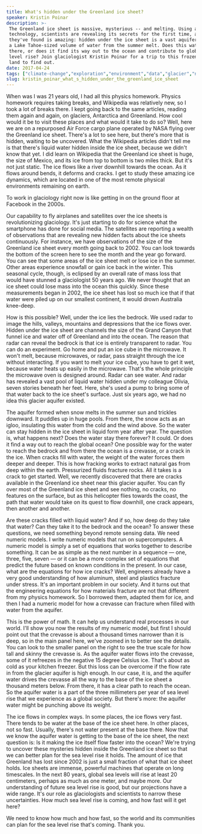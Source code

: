 ```yaml
---
title: What's hidden under the Greenland ice sheet?
speaker: Kristin Poinar
description: >-
 The Greenland ice sheet is massive, mysterious -- and melting. Using advanced
 technology, scientists are revealing its secrets for the first time, and what
 they've found is amazing: hidden under the ice sheet is a vast aquifer that holds
 a Lake Tahoe-sized volume of water from the summer melt. Does this water stay
 there, or does it find its way out to the ocean and contribute to global sea
 level rise? Join glaciologist Kristin Poinar for a trip to this frozen, forgotten
 land to find out.
date: 2017-04-24
tags: ["climate-change","exploration","environment","data","glacier","nasa","nature","science","physics","technology","water","antarctica"]
slug: kristin_poinar_what_s_hidden_under_the_greenland_ice_sheet
---
```


When was I was 21 years old, I had all this physics homework. Physics homework requires
taking breaks, and Wikipedia was relatively new, so I took a lot of breaks there. I kept
going back to the same articles, reading them again and again, on glaciers, Antarctica and
Greenland. How cool would it be to visit these places and what would it take to do so?
Well, here we are on a repurposed Air Force cargo plane operated by NASA flying over the
Greenland ice sheet. There's a lot to see here, but there's more that is hidden, waiting
to be uncovered. What the Wikipedia articles didn't tell me is that there's liquid water
hidden inside the ice sheet, because we didn't know that yet. I did learn on Wikipedia that
the Greenland ice sheet is huge, the size of Mexico, and its ice from top to bottom is two
miles thick. But it's not just static. The ice flows like a river downhill towards the
ocean. As it flows around bends, it deforms and cracks. I get to study these amazing ice
dynamics, which are located in one of the most remote physical environments remaining on
earth.

To work in glaciology right now is like getting in on the ground floor at Facebook in the
2000s.

Our capability to fly airplanes and satellites over the ice sheets is revolutionizing
glaciology. It's just starting to do for science what the smartphone has done for social
media. The satellites are reporting a wealth of observations that are revealing new hidden
facts about the ice sheets continuously. For instance, we have observations of the size of
the Greenland ice sheet every month going back to 2002. You can look towards the bottom of
the screen here to see the month and the year go forward. You can see that some areas of
the ice sheet melt or lose ice in the summer. Other areas experience snowfall or gain ice
back in the winter. This seasonal cycle, though, is eclipsed by an overall rate of mass
loss that would have stunned a glaciologist 50 years ago. We never thought that an ice
sheet could lose mass into the ocean this quickly. Since these measurements began in 2002,
the ice sheet has lost so much ice that if that water were piled up on our smallest
continent, it would drown Australia knee-deep.

How is this possible? Well, under the ice lies the bedrock. We used radar to image the
hills, valleys, mountains and depressions that the ice flows over. Hidden under the ice
sheet are channels the size of the Grand Canyon that funnel ice and water off of Greenland
and into the ocean. The reason that radar can reveal the bedrock is that ice is entirely
transparent to radar. You can do an experiment. Go home and put an ice cube in the
microwave. It won't melt, because microwaves, or radar, pass straight through the ice
without interacting. If you want to melt your ice cube, you have to get it wet, because
water heats up easily in the microwave. That's the whole principle the microwave oven is
designed around. Radar can see water. And radar has revealed a vast pool of liquid water
hidden under my colleague Olivia, seven stories beneath her feet. Here, she's used a pump
to bring some of that water back to the ice sheet's surface. Just six years ago, we had no
idea this glacier aquifer existed.

The aquifer formed when snow melts in the summer sun and trickles downward. It puddles up
in huge pools. From there, the snow acts as an igloo, insulating this water from the cold
and the wind above. So the water can stay hidden in the ice sheet in liquid form year
after year. The question is, what happens next? Does the water stay there forever? It
could. Or does it find a way out to reach the global ocean? One possible way for the water
to reach the bedrock and from there the ocean is a crevasse, or a crack in the ice. When
cracks fill with water, the weight of the water forces them deeper and deeper. This is how
fracking works to extract natural gas from deep within the earth. Pressurized fluids
fracture rocks. All it takes is a crack to get started. Well, we recently discovered that
there are cracks available in the Greenland ice sheet near this glacier aquifer. You can
fly over most of the Greenland ice sheet and see nothing, no cracks, no features on the
surface, but as this helicopter flies towards the coast, the path that water would take on
its quest to flow downhill, one crack appears, then another and another.

Are these cracks filled with liquid water? And if so, how deep do they take that water?
Can they take it to the bedrock and the ocean? To answer these questions, we need
something beyond remote sensing data. We need numeric models. I write numeric models that
run on supercomputers. A numeric model is simply a set of equations that works together to
describe something. It can be as simple as the next number in a sequence — one, three,
five, seven — or it can be a more complex set of equations that predict the future based
on known conditions in the present. In our case, what are the equations for how ice
cracks? Well, engineers already have a very good understanding of how aluminum, steel and
plastics fracture under stress. It's an important problem in our society. And it turns out
that the engineering equations for how materials fracture are not that different from my
physics homework. So I borrowed them, adapted them for ice, and then I had a numeric model
for how a crevasse can fracture when filled with water from the aquifer.

This is the power of math. It can help us understand real processes in our world. I'll show
you now the results of my numeric model, but first I should point out that the crevasse is
about a thousand times narrower than it is deep, so in the main panel here, we've zoomed
in to better see the details. You can look to the smaller panel on the right to see the
true scale for how tall and skinny the crevasse is. As the aquifer water flows into the
crevasse, some of it refreezes in the negative 15 degree Celsius ice. That's about as cold
as your kitchen freezer. But this loss can be overcome if the flow rate in from the
glacier aquifer is high enough. In our case, it is, and the aquifer water drives the
crevasse all the way to the base of the ice sheet a thousand meters below. From there, it
has a clear path to reach the ocean. So the aquifer water is a part of the three
millimeters per year of sea level rise that we experience as a global society. But there's
more: the aquifer water might be punching above its weight.

The ice flows in complex ways. In some places, the ice flows very fast. There tends to be
water at the base of the ice sheet here. In other places, not so fast. Usually, there's
not water present at the base there. Now that we know the aquifer water is getting to the
base of the ice sheet, the next question is: Is it making the ice itself flow faster into
the ocean? We're trying to uncover these mysteries hidden inside the Greenland ice sheet
so that we can better plan for the sea level rise it holds. The amount of ice that
Greenland has lost since 2002 is just a small fraction of what that ice sheet holds. Ice
sheets are immense, powerful machines that operate on long timescales. In the next 80
years, global sea levels will rise at least 20 centimeters, perhaps as much as one meter,
and maybe more. Our understanding of future sea level rise is good, but our projections
have a wide range. It's our role as glaciologists and scientists to narrow these
uncertainties. How much sea level rise is coming, and how fast will it get
here?

We need to know how much and how fast, so the world and its communities can plan for the
sea level rise that's coming. Thank you.

<!--
ad_duration=3.33
comment_count=24
event="TED2017"
external_start_time=0
has_talk_citation=1
intro_duration=11.82
is_subtitle_required="False"
is_talk_featured="True"
language="en"
language_swap="False"
native_language="en"
number_of_related_talks=6
number_of_speakers=1
number_of_subtitled_videos=22
number_of_tags=12
number_of_talk_download_languages=23
number_of_talk_more_resources=0
number_of_talk_recommendations=1
number_of_talks_take_actions=0
post_ad_duration=0.83
published_timestamp="2017-10-17 14:52:16"
recording_date="2017-04-24"
speaker_description="Glaciologist"
speaker_is_published=1
speaker_name="Kristin Poinar"
talk_more_resources=[]
talk_name="What's hidden under the Greenland ice sheet?"
talk_recommendations_blurb="Check out these resources, curated by Kristin Poinar"
talks_tags=["climate-change","exploration","environment","data","glacier","nasa","nature","science","physics","technology","water","antarctica"]
talks_take_action=[]
url_audio="https://download.ted.com/talks/KristinPoinar_2017.mp3?apikey=acme-roadrunner"
url_photo_speaker="https://pe.tedcdn.com/images/ted/0daea2c1fed5bd80d6e9e3a1ce765f45a35aa7e2_254x191.jpg"
url_photo_talk="https://s3.amazonaws.com/talkstar-photos/uploads/fe2f8b6f-dc85-4c6c-8494-fa483389309a/KristinPoinar_2017-embed.jpg"
url_webpage="https://www.ted.com/talks/kristin_poinar_what_s_hidden_under_the_greenland_ice_sheet"
video_type_name="TED Stage Talk"
-->